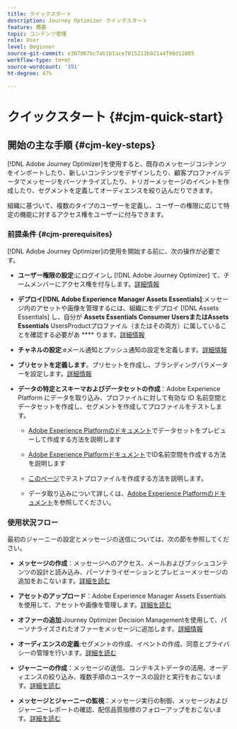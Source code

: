 ```yaml
---
title: クイックスタート
description: Journey Optimizer クイックスタート
feature: 概要
topic: コンテンツ管理
role: User
level: Beginner
source-git-commit: e367067bc7ab1b1ace7815213b921a4f90d12885
workflow-type: tm+mt
source-wordcount: '391'
ht-degree: 47%

---
```


# クイックスタート {#cjm-quick-start}

## 開始の主な手順 {#cjm-key-steps}

[!DNL Adobe Journey Optimizer]を使用すると、既存のメッセージコンテンツをインポートしたり、新しいコンテンツをデザインしたり、顧客プロファイルデータでメッセージをパーソナライズしたり、トリガーメッセージのイベントを作成したり、セグメントを定義してオーディエンスを絞り込んだりできます。

組織に基づいて、複数のタイプのユーザーを定義し、ユーザーの権限に応じて特定の機能に対するアクセス権をユーザーに付与できます。

### 前提条件 {#cjm-prerequisites}

[!DNL Adobe Journey Optimizer]の使用を開始する前に、次の操作が必要です。

* **ユーザー権限の設定**:にログインし [!DNL Adobe Journey Optimizer] て、チームメンバーにアクセス権を付与します。[詳細情報](../using/administration/permissions.md)

* **デプロイ[!DNL Adobe Experience Manager Assets Essentials]**:メッセージ内のアセットや画像を管理するには、組織にをデプロイ [!DNL Assets Essentials] し、自分が **Assets Essentials Consumer UsersまたはAssets Essentials** UsersProductプロファイル（またはその両方）に属していることを確認する必要があ **** ります。[詳細情報](https://experienceleague.adobe.com/docs/experience-manager-assets-essentials/help/deploy-administer.html)

* **チャネルの設定**:eメール通知とプッシュ通知の設定を定義します。[詳細情報](../using/configuration/get-started-configuration.md)

* **プリセットを定義します**。プリセットを作成し、ブランディングパラメーターを設定します。[詳細情報](../using/configuration/message-presets.md)

* **データの特定とスキーマおよびデータセットの作成**：Adobe Experience Platform にデータを取り込み、プロファイルに対して有効な ID 名前空間とデータセットを作成し、セグメントを作成してプロファイルをテストします。

   * [Adobe Experience Platformのドキュメント](https://experienceleague.adobe.com/docs/experience-platform/catalog/datasets/user-guide.html?lang=ja)でデータセットをプレビューして作成する方法を説明します

   * [Adobe Experience Platformドキュメント](https://experienceleague.adobe.com/docs/experience-platform/identity/namespaces.html?lang=ja#manage-namespaces)でID名前空間を作成する方法を説明します

   * [このページ](../using/building-journeys/creating-test-profiles.md)でテストプロファイルを作成する方法を説明します。

   * データ取り込みについて詳しくは、[Adobe Experience Platformのドキュメント](https://experienceleague.adobe.com/docs/experience-platform/ingestion/home.html?lang=ja)を参照してください。


### 使用状況フロー

最初のジャーニーの設定とメッセージの送信については、次の節を参照してください。

* **メッセージの作成**：メッセージへのアクセス、メールおよびプッシュコンテンツの設計と読み込み、パーソナライゼーションとプレビューメッセージの追加をおこないます。[詳細を読む](create-message.md)

* **アセットのアップロード**：Adobe Experience Manager Assets Essentials を使用して、アセットや画像を管理します。[詳細を読む](assets-essentials.md)

* **オファーの追加**:Journey Optimizer Decision Managementを使用して、パーソナライズされたオファーをメッセージに追加します。[詳細情報](../using/offers/get-started/starting-offer-decisioning.md)

* **オーディエンスの定義**:セグメントの作成、イベントの作成、同意とプライバシーの管理を行います。[詳細を読む](../using/segment/about-segments.md)

* **ジャーニーの作成**：メッセージの送信、コンテキストデータの活用、オーディエンスの絞り込み、複数手順のユースケースの設計と実行をおこないます。[詳細を読む](building-journeys/journey.md)

* **メッセージとジャーニーの監視**：メッセージ実行の制御、メッセージおよびジャーニーレポートの確認、配信品質指標のフォローアップをおこないます。[詳細を読む](message-monitoring.md)

